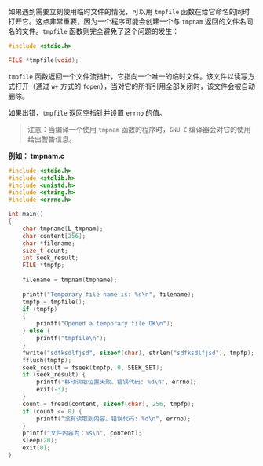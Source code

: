 如果遇到需要立刻使用临时文件的情况，可以用 `tmpfile` 函数在给它命名的同时打开它。这点非常重要，因为一个程序可能会创建一个与 `tmpnam` 返回的文件名同名的文件。`tmpfile` 函数则完全避免了这个问题的发生：

```c
#include <stdio.h>

FILE *tmpfile(void);
```

`tmpfile` 函数返回一个文件流指针，它指向一个唯一的临时文件。该文件以读写方式打开（通过 `w+` 方式的 `fopen`），当对它的所有引用全部关闭时，该文件会被自动删除。

如果出错，`tmpfile` 返回空指针并设置 `errno` 的值。

> 注意：当编译一个使用 `tmpnam` 函数的程序时，`GNU C` 编译器会对它的使用给出警告信息。

**例如： tmpnam.c**

```c
#include <stdio.h>
#include <stdlib.h>
#include <unistd.h>
#include <string.h>
#include <errno.h>

int main()
{
    char tmpname[L_tmpnam];
    char content[256];
    char *filename;
    size_t count;
    int seek_result;
    FILE *tmpfp;
    
    filename = tmpnam(tmpname);
    
    printf("Temporary file name is: %s\n", filename);
    tmpfp = tmpfile();
    if (tmpfp) 
    {
        printf("Opened a temporary file OK\n");
    } else {
        printf("tmpfile\n");
    }
    fwrite("sdfksdlfjsd", sizeof(char), strlen("sdfksdlfjsd"), tmpfp);
    fflush(tmpfp);
    seek_result = fseek(tmpfp, 0, SEEK_SET);
	if (seek_result) {
		printf("移动读取位置失败。错误代码: %d\n", errno);
		exit(-3);
	}
	count = fread(content, sizeof(char), 256, tmpfp);
	if (count <= 0) {
		printf("没有读取到内容。错误代码: %d\n", errno);
	}
	printf("文件内容为：%s\n", content);
    sleep(20);
    exit(0);
}
```

